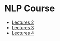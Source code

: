 # NLP Course

- [Lectures 2](https://github.com/spagnoloG/FRI-ZAPISKI/blob/main/NLP/lectures2.md)
- [Lectures 3](https://github.com/spagnoloG/FRI-ZAPISKI/blob/main/NLP/lectures3.md)
- [Lectures 4](https://github.com/spagnoloG/FRI-ZAPISKI/blob/main/NLP/lectures4.md)
